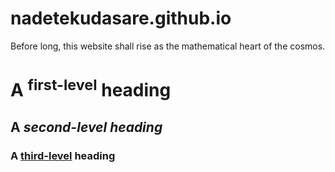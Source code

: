 # nadetekudasare.github.io
Before long, this website shall rise as the mathematical heart of the cosmos.



# A <sup>first-level</sup> heading
## **A** ***second-level*** _heading_
### A <ins>third-level</ins> heading

